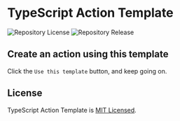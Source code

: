 # TypeScript Action Template

![Repository License](https://img.shields.io/github/license/sudosubin-ppas/typescript-action-template)
![Repository Release](https://img.shields.io/github/v/release/sudosubin-ppas/typescript-action-template)


## Create an action using this template

Click the `Use this template` button, and keep going on.


## License

TypeScript Action Template is [MIT Licensed](./LICENSE).
